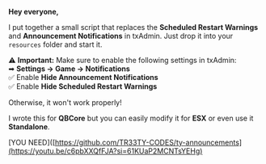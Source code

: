 **Hey everyone,**  

I put together a small script that replaces the **Scheduled Restart Warnings** and **Announcement Notifications** in txAdmin. Just drop it into your `resources` folder and start it.  

⚠ **Important:** Make sure to enable the following settings in txAdmin:  
➡ **Settings → Game → Notifications**  
:white_check_mark: Enable **Hide Announcement Notifications**  
:white_check_mark: Enable **Hide Scheduled Restart Warnings**  

Otherwise, it won't work properly!

I wrote this for **QBCore** but you can easily modify it for **ESX** or even use it **Standalone**.

[YOU NEED]([https://github.com/TR33TY-CODES/ty-announcements](https://youtu.be/c6pbXXQfFJA?si=61KUaP2MCNTsYEHg)
